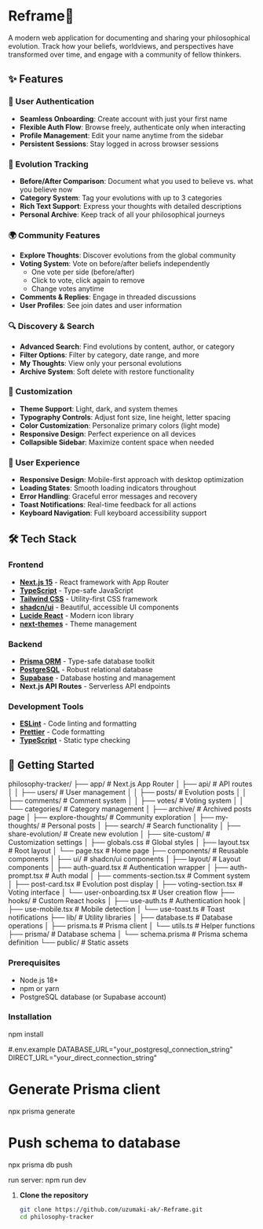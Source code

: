 # Reframe🧠

A modern web application for documenting and sharing your philosophical evolution. Track how your beliefs, worldviews, and perspectives have transformed over time, and engage with a community of fellow thinkers.

## ✨ Features

### 🔐 User Authentication
- **Seamless Onboarding**: Create account with just your first name
- **Flexible Auth Flow**: Browse freely, authenticate only when interacting
- **Profile Management**: Edit your name anytime from the sidebar
- **Persistent Sessions**: Stay logged in across browser sessions

### 📝 Evolution Tracking
- **Before/After Comparison**: Document what you used to believe vs. what you believe now
- **Category System**: Tag your evolutions with up to 3 categories
- **Rich Text Support**: Express your thoughts with detailed descriptions
- **Personal Archive**: Keep track of all your philosophical journeys

### 🌍 Community Features
- **Explore Thoughts**: Discover evolutions from the global community
- **Voting System**: Vote on before/after beliefs independently
  - One vote per side (before/after)
  - Click to vote, click again to remove
  - Change votes anytime
- **Comments & Replies**: Engage in threaded discussions
- **User Profiles**: See join dates and user information

### 🔍 Discovery & Search
- **Advanced Search**: Find evolutions by content, author, or category
- **Filter Options**: Filter by category, date range, and more
- **My Thoughts**: View only your personal evolutions
- **Archive System**: Soft delete with restore functionality

### 🎨 Customization
- **Theme Support**: Light, dark, and system themes
- **Typography Controls**: Adjust font size, line height, letter spacing
- **Color Customization**: Personalize primary colors (light mode)
- **Responsive Design**: Perfect experience on all devices
- **Collapsible Sidebar**: Maximize content space when needed

### 📱 User Experience
- **Responsive Design**: Mobile-first approach with desktop optimization
- **Loading States**: Smooth loading indicators throughout
- **Error Handling**: Graceful error messages and recovery
- **Toast Notifications**: Real-time feedback for all actions
- **Keyboard Navigation**: Full keyboard accessibility support

## 🛠️ Tech Stack

### Frontend
- **[Next.js 15](https://nextjs.org/)** - React framework with App Router
- **[TypeScript](https://www.typescriptlang.org/)** - Type-safe JavaScript
- **[Tailwind CSS](https://tailwindcss.com/)** - Utility-first CSS framework
- **[shadcn/ui](https://ui.shadcn.com/)** - Beautiful, accessible UI components
- **[Lucide React](https://lucide.dev/)** - Modern icon library
- **[next-themes](https://github.com/pacocoursey/next-themes)** - Theme management

### Backend
- **[Prisma ORM](https://www.prisma.io/)** - Type-safe database toolkit
- **[PostgreSQL](https://www.postgresql.org/)** - Robust relational database
- **[Supabase](https://supabase.com/)** - Database hosting and management
- **Next.js API Routes** - Serverless API endpoints

### Development Tools
- **[ESLint](https://eslint.org/)** - Code linting and formatting
- **[Prettier](https://prettier.io/)** - Code formatting
- **[TypeScript](https://www.typescriptlang.org/)** - Static type checking

## 🚀 Getting Started

philosophy-tracker/
├── app/                          # Next.js App Router
│   ├── api/                      # API routes
│   │   ├── users/               # User management
│   │   ├── posts/               # Evolution posts
│   │   ├── comments/            # Comment system
│   │   ├── votes/               # Voting system
│   │   └── categories/          # Category management
│   ├── archive/                 # Archived posts page
│   ├── explore-thoughts/        # Community exploration
│   ├── my-thoughts/             # Personal posts
│   ├── search/                  # Search functionality
│   ├── share-evolution/         # Create new evolution
│   ├── site-custom/             # Customization settings
│   ├── globals.css              # Global styles
│   ├── layout.tsx               # Root layout
│   └── page.tsx                 # Home page
├── components/                   # Reusable components
│   ├── ui/                      # shadcn/ui components
│   ├── layout/                  # Layout components
│   ├── auth-guard.tsx           # Authentication wrapper
│   ├── auth-prompt.tsx          # Auth modal
│   ├── comments-section.tsx     # Comment system
│   ├── post-card.tsx            # Evolution post display
│   ├── voting-section.tsx       # Voting interface
│   └── user-onboarding.tsx      # User creation flow
├── hooks/                       # Custom React hooks
│   ├── use-auth.ts              # Authentication hook
│   ├── use-mobile.tsx           # Mobile detection
│   └── use-toast.ts             # Toast notifications
├── lib/                         # Utility libraries
│   ├── database.ts              # Database operations
│   ├── prisma.ts                # Prisma client
│   └── utils.ts                 # Helper functions
├── prisma/                      # Database schema
│   └── schema.prisma            # Prisma schema definition
└── public/                      # Static assets


### Prerequisites
- Node.js 18+ 
- npm or yarn
- PostgreSQL database (or Supabase account)

### Installation
npm install

#.env.example
DATABASE_URL="your_postgresql_connection_string"
DIRECT_URL="your_direct_connection_string"

# Generate Prisma client
npx prisma generate

# Push schema to database
npx prisma db push

run server: npm run dev

1. **Clone the repository**
   ```bash
   git clone https://github.com/uzumaki-ak/-Reframe.git
   cd philosophy-tracker
